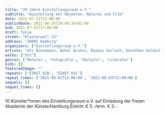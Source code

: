 ```yaml
---
title: "20 Jahre Einstellungsraum e.V."
subtitle: "Ausstellung mit Objekten, Malerei und Film"
date: 2021-07-31T12:00:00
publishDate: 2021-06-25T19:40:36+02:00
end: 2021-07-31T17:00:00
draft: false
street: "Klosterwall 23"
address: "20095 Hamburg"
organizers: ["Einstellungsraum e.V."]
artists: "Utz Biesemann, Rahel Bruhns, Rasmus Gerlach, Dorothea Goldschmidt, Waltraut Kiessner, Yukari Kosakai, Sabine Mohr, Adriane Steckhan, Llaura I. Suenner, Elke Suhr"
walks: ["Ost"]
genres: ['Malerei', 'Fotografie', 'Skulptur', 'Literatur']
kids: []
featuredImage: ""
repeats: ['EINST_01B', 'EINST_01C']
repeat_times: ['2021-08-01T12:00:00', '2021-08-03T12:00:00']
sequels: []
sequel_times: []
---
```


10 Künstler\*innen des Einstellungsraum e.V. auf Einladung der Freien Akademie der Künste/Hamburg.Eintritt: € 5.-/erm. € 3.- 
